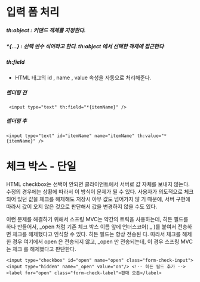 # 입력 폼 처리

##### th:object  : 커맨드 객체를 지정한다.
##### *{...} : 선택 변수 식이라고 한다. th:object 에서 선택한 객체에 접근한다
##### th:field
- HTML 태그의 id , name , value 속성을 자동으로 처리해준다.

##### 렌더링 전
```
 <input type="text" th:field="*{itemName}" />
```

##### 렌더링 후 
```
<input type="text" id="itemName" name="itemName" th:value="*{itemName}" />
```

# 체크 박스 - 단일

HTML checkbox는 선택이 안되면 클라이언트에서 서버로 값 자체를 보내지 않는다. 수정의 경우에는 상황에 따라서
이 방식이 문제가 될 수 있다. 사용자가 의도적으로 체크되어 있던 값을 체크를 해제해도 저장시 아무 값도 넘어가지 않
기 때문에, 서버 구현에 따라서 값이 오지 않은 것으로 판단해서 값을 변경하지 않을 수도 있다.

이런 문제를 해결하기 위해서 스프링 MVC는 약간의 트릭을 사용하는데, 히든 필드를 하나 만들어서, _open 처럼 기존
체크 박스 이름 앞에 언더스코어( _ )를 붙여서 전송하면 체크를 해제했다고 인식할 수 있다. 히든 필드는 항상 전송된
다. 따라서 체크를 해제한 경우 여기에서 open 은 전송되지 않고, _open 만 전송되는데, 이 경우 스프링 MVC는 체크
를 해제했다고 판단한다.

```
<input type="checkbox" id="open" name="open" class="form-check-input">
<input type="hidden" name="_open" value="on"/> <!-- 히든 필드 추가 -->
<label for="open" class="form-check-label">판매 오픈</label>
```
